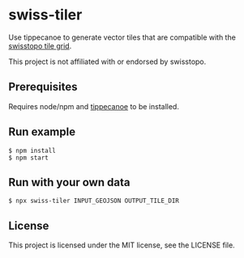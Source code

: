 # swiss-tiler

Use tippecanoe to generate vector tiles that are compatible with the [swisstopo tile grid](https://api3.geo.admin.ch/services/sdiservices.html#wmts).

This project is not affiliated with or endorsed by swisstopo.

## Prerequisites

Requires node/npm and [tippecanoe](https://github.com/mapbox/tippecanoe) to be installed.

## Run example

```
$ npm install
$ npm start
```

## Run with your own data

```
$ npx swiss-tiler INPUT_GEOJSON OUTPUT_TILE_DIR
```

## License

This project is licensed under the MIT license, see the LICENSE file.
